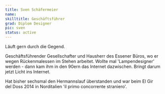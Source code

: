 ```yaml
---
title: Sven Schäfermeier
name:
skilltitle: Geschäftsführer
grad: Diplom Designer
pic: sven
status: active
---
```


Läuft gern durch die Gegend.

Geschäftsführender Gesellschafter und Hausherr des Essener Büros, wo er wegen Rückenmalessen im Stehen arbeitet. Wollte mal 'Lampendesigner' werden - dann kam ihm in den 90ern das Internet dazwischen. Bringt darum jetzt Licht ins Internet.

Hat bisher sechsmal den Hermannslauf überstanden und war beim El Gir del Doss 2014 in Norditalien 'il primo concorrente straniero'.

